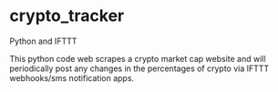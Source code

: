 # crypto_tracker
Python and IFTTT

This python code web scrapes a crypto market cap website and will periodically post any changes in the percentages of crypto via IFTTT webhooks/sms notification apps.
